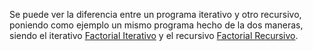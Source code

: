 Se puede ver la diferencia entre un programa iterativo y otro recursivo,
poniendo como ejemplo un mismo programa hecho de la dos maneras, siendo el
iterativo [Factorial Iterativo](./FactorialIterativo.cc) y el recursivo 
[Factorial Recursivo](./FactorialRecursivo.cc).
